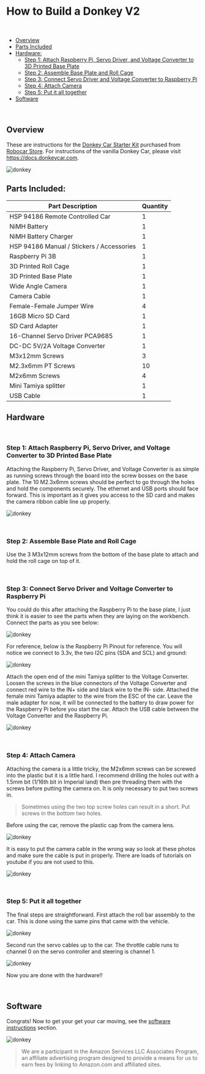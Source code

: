 # How to Build a Donkey V2

&nbsp;

* [Overview](build_hardware.md#overview)
* [Parts Included](build_hardware.md#parts-included)
* [Hardware:](build_hardware.md#hardware)
    * [Step 1: Attach Raspberry Pi, Servo Driver, and Voltage Converter to 3D Printed Base Plate](build_hardware.md#step-1-attach-raspberry-pi-servo-driver-and-voltage-converter-to-3d-printed-base-plate)
    * [Step 2: Assemble Base Plate and Roll Cage](build_hardware.md#step-2-assemble-base-plate-and-roll-cage)
    * [Step 3: Connect Servo Driver and Voltage Converter to Raspberry Pi](build_hardware.md#step-3-connect-servo-driver-and-voltage-converter-to-raspberry-pi)
    * [Step 4: Attach Camera](build_hardware.md#step-4-attach-camera)
    * [Step 5: Put it all together](build_hardware.md#step-5-put-it-all-together)
 * [Software](install_software.md)

&nbsp;

## Overview

These are instructions for the [Donkey Car Starter Kit](https://www.robocarstore.com/products/donkey-car-starter-kit) purchased from [Robocar Store](https://robocarstore.com/).
For instructions of the vanilla Donkey Car, please visit https://docs.donkeycar.com.

![donkey](../assets/build_hardware/donkey.PNG)


## Parts Included:

| Part Description | Quantity |
| --- | --- |
| HSP 94186 Remote Controlled Car | 1 |
| NiMH Battery | 1 |
| NiMH Battery Charger | 1 |
| HSP 94186 Manual / Stickers / Accessories | 1 |
| Raspberry Pi 3B | 1 |
| 3D Printed Roll Cage | 1 |
| 3D Printed Base Plate | 1 |
| Wide Angle Camera | 1 |
| Camera Cable | 1 |
| Female-Female Jumper Wire | 4 |
| 16GB Micro SD Card | 1 |
| SD Card Adapter | 1 |
| 16-Channel Servo Driver PCA9685 | 1 |
| DC-DC 5V/2A Voltage Converter | 1 |
| M3x12mm Screws | 3 |
| M2.3x6mm PT Screws | 10 |
| M2x6mm Screws | 4 |
| Mini Tamiya splitter | 1 |
| USB Cable | 1 |


## Hardware


&nbsp;
### Step 1: Attach Raspberry Pi, Servo Driver, and Voltage Converter to 3D Printed Base Plate
Attaching the Raspberry Pi, Servo Driver, and Voltage Converter is as simple as running screws through the board into the screw bosses on the base plate.  The 10 M2.3x6mm screws should be perfect to go through the holes and hold the components securely.  The ethernet and USB ports should face forward.  This is important as it gives you access to the SD card and makes the camera ribbon cable line up properly.

![donkey](../assets/build_hardware/components-on-base-plate.png)


&nbsp;
### Step 2: Assemble Base Plate and Roll Cage
Use the 3 M3x12mm screws from the bottom of the base plate to attach and hold the roll cage on top of it.


&nbsp;
### Step 3: Connect Servo Driver and Voltage Converter to Raspberry Pi
You could do this after attaching the Raspberry Pi to the base plate, I just think it is easier to see the parts when they are laying on the workbench.  Connect the parts as you see below:

![donkey](../assets/build_hardware/servo-to-pi-jumpers.png)

For reference, below is the Raspberry Pi Pinout for reference.  You will notice we connect to 3.3v, the two I2C pins (SDA and SCL) and ground:

![donkey](../assets/build_hardware/pi-gpio.png)

Attach the open end of the mini Tamiya splitter to the Voltage Converter.  Loosen the screws in the blue connectors of the Voltage Converter and connect red wire to the IN+ side and black wire to the IN- side.  Attached the female mini Tamiya adapter to the wire from the ESC of the car.  Leave the male adapter for now, it will be connected to the battery to draw power for the Raspberry Pi before you start the car.  Attach the USB cable between the Voltage Converter and the Raspberry Pi.

![donkey](../assets/build_hardware/splitter.png)


&nbsp;
### Step 4: Attach Camera
Attaching the camera is a little tricky, the M2x6mm screws can be screwed into the plastic but it is a little hard.  I recommend drilling the holes out with a 1.5mm bit (1/16th bit in Imperial land) then pre threading them with the screws before putting the camera on. It is only necessary to put two screws in.

>Sometimes using the two top screw holes can result in a short. Put screws in the bottom two holes.

Before using the car, remove the plastic cap from the camera lens.

![donkey](../assets/build_hardware/camera.png)


It is easy to put the camera cable in the wrong way so look at these photos and make sure the cable is put in properly.  There are loads of tutorials on youtube if you are not used to this.

![donkey](../assets/build_hardware/camera-to-pi.png)


&nbsp;
### Step 5: Put it all together
The final steps are straightforward.  First attach the roll bar assembly to the car.  This is done using the same pins that came with the vehicle.  

![donkey](../assets/build_hardware/base-plate-pins.png)

Second run the servo cables up to the car.  The throttle cable runs to channel 0 on the servo controller and steering is channel 1.

![donkey](../assets/build_hardware/servo-throttle-cables.png)

Now you are done with the hardware!!


&nbsp;
## Software
Congrats!  Now to get your get your car moving, see the [software instructions](install_software.md) section.

![donkey](../assets/build_hardware/donkey2.PNG)


> We are a participant in the Amazon Services LLC Associates Program, an affiliate advertising program designed to provide a means for us to earn fees by linking to Amazon.com and affiliated sites.
